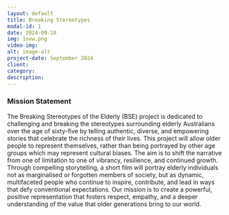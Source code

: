 ```yaml
---
layout: default
title: Breaking Stereotypes
modal-id: 1
date: 2024-09-10
img: 1new.png
video-img:
alt: image-alt
project-date: September 2024
client: 
category: 
description: 
---
```

### Mission Statement
The Breaking Stereotypes of the Elderly (BSE) project is dedicated to challenging and breaking the stereotypes surrounding elderly Australians over the age of sixty-five by telling authentic, diverse, and empowering stories that celebrate the richness of their lives. This project will allow older people to represent themselves, rather than being portrayed by other age groups which may represent cultural biases. The aim is to shift the narrative from one of limitation to one of vibrancy, resilience, and continued growth. Through compelling storytelling, a short film will portray elderly individuals not as marginalised or forgotten members of society, but as dynamic, multifaceted people who continue to inspire, contribute, and lead in ways that defy conventional expectations. Our mission is to create a powerful, positive representation that fosters respect, empathy, and a deeper understanding of the value that older generations bring to our world.

